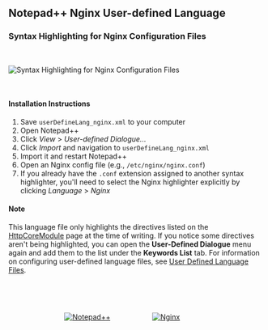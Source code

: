<h2>Notepad++ Nginx User-defined Language</h2>

<h3>Syntax Highlighting for Nginx Configuration Files</h3>

<p>&nbsp;</p>

<p><img src="http://img27.imageshack.us/img27/1876/nginxnpp.png" alt="Syntax Highlighting for Nginx Configuration Files"></p>

<p>&nbsp;</p>

<h4>Installation Instructions</h4>

1. Save `userDefineLang_nginx.xml` to your computer
2. Open Notepad++
3. Click _View_ > _User-defined Dialogue..._
4. Click _Import_ and navigation to `userDefineLang_nginx.xml`
5. Import it and restart Notepad++
6. Open an Nginx config file (e.g., `/etc/nginx/nginx.conf`)
7. If you already have the `.conf` extension assigned to another syntax highlighter, you'll need to select the Nginx highlighter explicitly by clicking _Language_ > _Nginx_ 

<h4>Note</h4>

<p>This language file only highlights the directives listed on the <a href="http://wiki.nginx.org/HttpCoreModule#Directives">HttpCoreModule</a> page at the time of writing. If you notice some directives aren't being highlighted, you can open the <b>User-Defined Dialogue</b> menu again and add them to the list under the <b>Keywords List</b> tab. For information on configuring user-defined language files, see <a href="http://sourceforge.net/apps/mediawiki/notepad-plus/index.php?title=User_Defined_Languages">User Defined Language Files</a>.</p>

<p>&nbsp;</p>
<p>&nbsp;</p>

<p>
	&nbsp; &nbsp; &nbsp; &nbsp; &nbsp; &nbsp; &nbsp; &nbsp; &nbsp; &nbsp; &nbsp; &nbsp; &nbsp; &nbsp;
	<a href="http://notepad-plus-plus.org"><img src="http://img651.imageshack.us/img651/3922/notepadg.png" alt="Notepad++"></a>
	&nbsp; &nbsp; &nbsp; &nbsp; &nbsp; &nbsp; &nbsp; &nbsp; &nbsp; &nbsp;
	<a href="http://nginx.org/"><img src="http://wiki.nginx.org/local/nginx-logo.png" alt="Nginx"></a>
</p>

<p>&nbsp;</p>
<p>&nbsp;</p>
